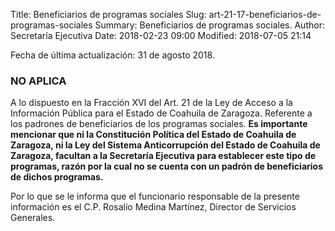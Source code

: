 Title: Beneficiarios de programas sociales
Slug: art-21-17-beneficiarios-de-programas-sociales
Summary: Beneficiarios de programas sociales.
Author: Secretaría Ejecutiva
Date: 2018-02-23 09:00
Modified: 2018-07-05 21:14


Fecha de última actualización: 31 de agosto 2018.

### NO APLICA

A lo dispuesto en la Fracción XVI del Art. 21 de la Ley de Acceso a la
Información Pública para el Estado de Coahuila de Zaragoza. Referente a
los padrones de beneficiarios de los programas sociales. **Es importante
mencionar que ni la Constitución Política del Estado de Coahuila de
Zaragoza, ni la Ley del Sistema Anticorrupción del Estado de Coahuila
de Zaragoza, facultan a la Secretaría Ejecutiva  para establecer este
tipo de programas, razón por la cual no se cuenta con un padrón de
beneficiarios de dichos programas.**

Por lo que se le informa que el funcionario responsable de la presente
información es el C.P. Rosalío Medina Martínez, Director de Servicios
Generales.
